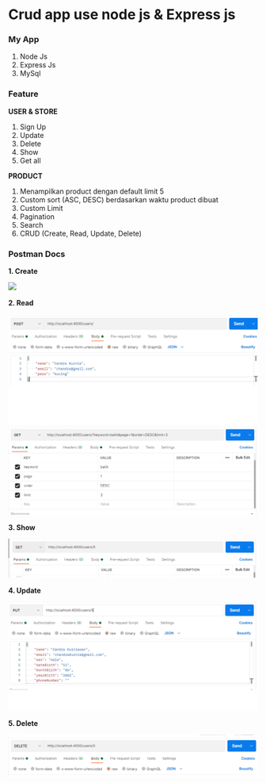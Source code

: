 # Crud app use node js & Express js


### My App

1. Node Js
2. Express Js
3. MySql

### Feature
**USER & STORE**
1. Sign Up
2. Update
3. Delete
4. Show 
5. Get all

**PRODUCT**
1. Menampilkan product dengan default limit 5
2. Custom  sort (ASC, DESC) berdasarkan waktu product dibuat
3. Custom Limit
4. Pagination
5. Search
6. CRUD (Create, Read, Update, Delete)


### Postman Docs
**1. Create**

<img src="https://github.com/Chandra-Kurnia/CRUD-node.js/blob/main/src/img/readme/c-user.png">

**2. Read**

<img src="/src/img/readme/create-user.png">
<img src="/src/img/readme/r-user.png">

**3. Show**

<img src="/src/img/readme/s-user.png">

**4. Update**

<img src="/src/img/readme/u-user.png">

**5. Delete**

<img src="/src/img/readme/d-user.png">